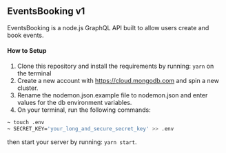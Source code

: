 ## EventsBooking v1
EventsBooking is a node.js GraphQL API built to allow users create and book events. 

#### How to Setup
1. Clone this repository and install the requirements by running: `yarn` on the terminal
2. Create a new account with https://cloud.mongodb.com and spin a new cluster. 
3. Rename the nodemon.json.example file to nodemon.json and enter values for the db environment variables.
4. On your terminal, run the following commands:
```bash
~ touch .env
~ SECRET_KEY='your_long_and_secure_secret_key' >> .env
```

then start your server by running: `yarn start`.  


